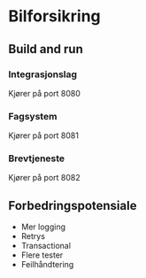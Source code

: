 # Bilforsikring

## Build and run

### Integrasjonslag
Kjører på port 8080

### Fagsystem
Kjører på port 8081

### Brevtjeneste
Kjører på port 8082

## Forbedringspotensiale

* Mer logging
* Retrys
* Transactional 
* Flere tester
* Feilhåndtering
